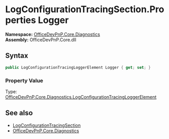 # LogConfigurationTracingSection.Properties Logger
**Namespace:** [OfficeDevPnP.Core.Diagnostics](OfficeDevPnP.Core.Diagnostics.md)  
**Assembly:** OfficeDevPnP.Core.dll  
## Syntax
```C#
public LogConfigurationTracingLoggerElement Logger { get; set; }
```

### Property Value
Type: [OfficeDevPnP.Core.Diagnostics.LogConfigurationTracingLoggerElement](OfficeDevPnP.Core.Diagnostics.LogConfigurationTracingLoggerElement.md)  

## See also
- [LogConfigurationTracingSection](OfficeDevPnP.Core.Diagnostics.LogConfigurationTracingSection.md) 
- [OfficeDevPnP.Core.Diagnostics](OfficeDevPnP.Core.Diagnostics.md)
